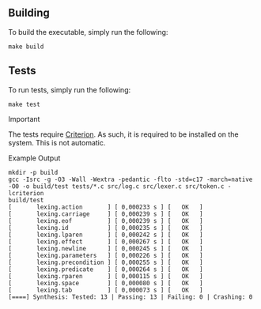 ## Building
To build the executable, simply run the following:
```
make build
```

## Tests
To run tests, simply run the following:
```
make test
```
> [!IMPORTANT]
> The tests require [Criterion](https://github.com/Snaipe/Criterion). As such, it is required to be installed on the system. This is not automatic.

Example Output
```
mkdir -p build
gcc -Isrc -g -O3 -Wall -Wextra -pedantic -flto -std=c17 -march=native -O0 -o build/test tests/*.c src/log.c src/lexer.c src/token.c -lcriterion
build/test
[       lexing.action       ] [ 0,000233 s ] [   OK   ]
[       lexing.carriage     ] [ 0,000239 s ] [   OK   ]
[       lexing.eof          ] [ 0,000239 s ] [   OK   ]
[       lexing.id           ] [ 0,000235 s ] [   OK   ]
[       lexing.lparen       ] [ 0,000242 s ] [   OK   ]
[       lexing.effect       ] [ 0,000267 s ] [   OK   ]
[       lexing.newline      ] [ 0,000245 s ] [   OK   ]
[       lexing.parameters   ] [ 0,000226 s ] [   OK   ]
[       lexing.precondition ] [ 0,000255 s ] [   OK   ]
[       lexing.predicate    ] [ 0,000264 s ] [   OK   ]
[       lexing.rparen       ] [ 0,000115 s ] [   OK   ]
[       lexing.space        ] [ 0,000080 s ] [   OK   ]
[       lexing.tab          ] [ 0,000073 s ] [   OK   ]
[====] Synthesis: Tested: 13 | Passing: 13 | Failing: 0 | Crashing: 0 
```
